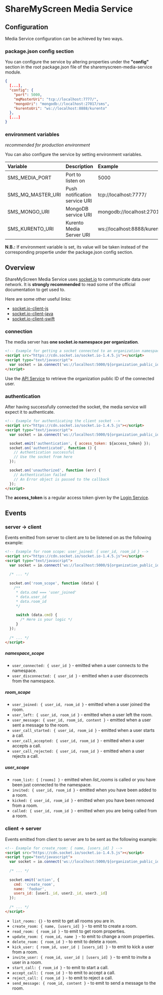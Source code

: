 # ShareMyScreen Media Service

## Configuration

Media Service configuration can be achieved by two ways.

### package.json config section

You can configure the service by altering properties under the **"config"** section in the root package.json file of the sharemyscreen-media-service module.

```json
{
  [...],
  "config": {
    "port": 5000,
    "mqMasterUri": "tcp://localhost:7777/",
    "mongoUri": "mongodb://localhost:27017/sms",
    "kurentoUri": "ws://localhost:8888/kurento"
  },
  [...]
}
```

### environment variables

_recommended for production environment_

You can also configure the service by setting environment variables.

| Variable           | Description                   | Example              |
| :-------------     | :-------------                | :-------------       |
| SMS_MEDIA_PORT     | Port to listen on             | 5000                 |
| SMS_MQ_MASTER_URI  | Push notification service URI | tcp://localhost:7777/|
| SMS_MONGO_URI      | MongoDB service URI           | mongodb://localhost:27017/sms |
| SMS_KURENTO_URI    | Kurento Media Server URI | ws://localhost:8888/kurento|

**N.B.:** If environment variable is set, its value will be taken instead of the corresponding propertie under the package.json config section.

## Overview

ShareMyScreen Media Service uses [socket.io](http://socket.io) to communicate data over network.
It is **strongly recommended** to read some of the official documentation to get used to.

Here are some other useful links:
- [socket.io-client-js](https://github.com/socketio/socket.io-client)
- [socket.io-client-java](https://github.com/socketio/socket.io-client-java)
- [socket.io-client-swift](https://github.com/socketio/socket.io-client-swift)

### connection

The media server has **one socket.io namespace per organization**.

```html
<!-- Example for getting a socket connected to an organization namespace -->
<script src="https://cdn.socket.io/socket.io-1.4.5.js"></script>
<script type="text/javascript">
  var socket = io.connect('ws://localhost:5000/${organization_public_id}');
</script>
```

Use the [API Service](http://api.sharemyscreen.fr:3000/doc/1.2.1/index.html#routes-organization-v1-organizations-get) to retrieve the organization public ID of the connected user.

### authentication

After having successfully connected the socket, the media service will expect it to authenticate.

```html
<!-- Example for authenticating the client socket -->
<script src="https://cdn.socket.io/socket.io-1.4.5.js"></script>
<script type="text/javascript">
  var socket = io.connect('ws://localhost:5000/${organization_public_id}');

  socket.emit('authentication', { access_token: ${access_token} });
  socket.on('authenticated', function () {
    // Authentication successful
    // Use the socket from here
  });

  socket.on('unauthorized', function (err) {
    // Authentication failed
    // An Error object is passed to the callback
  });
</script>
```

The **access_token** is a regular access token given by the [Login Service](http://login.sharemyscreen.fr:3000/doc/1.0.2/index.html#routes-v1-oauth2-token-post).

## Events

### server -> client

Events emitted from server to client are to be listened on as the following example:
```html
<!-- Example for room scope: user_joined: { user_id, room_id } -->
<script src="https://cdn.socket.io/socket.io-1.4.5.js"></script>
<script type="text/javascript">
  var socket = io.connect('ws://localhost:5000/${organization_public_id}');
  
  /* ... */
  
  socket.on('room_scope', function (data) {
    /**
     * data.cmd === 'user_joined'
     * data.user_id
     * data.room_id
     */
     
     switch (data.cmd) {
       /* Here is your logic */
     }
  });
  
  /* ... */
</script>
```

##### namespace_scope

* `user_connected: { user_id }` - emitted when a user connects to the namespace.
* `user_disconnected: { user_id }` - emitted when a user disconnects from the namespace.

##### room_scope

* `user_joined: { user_id, room_id }` - emitted when a user joined the room.
* `user_left: { user_id, room_id }` - emitted when a user left the room.
* `user_message: { user_id, room_id, content }` - emitted when a user sent a message to the room.
* `user_call_started: { user_id, room_id }` - emitted when a user starts a call.
* `user_call_accepted: { user_id, room_id }` - emitted when a user accepts a call.
* `user_call_rejected: { user_id, room_id }` - emitted when a user rejects a call.
 
##### user_scope

* `room_list: { [rooms] }` - emitted when *list_rooms* is called or you have been just connected to the namespace.
* `invited: { user_id, room_id }` - emitted when you have been added to a room.
* `kicked: { user_id, room_id }` - emitted when you have been removed from a room.
* `called: { user_id, room_id }` - emitted when you are being called from a room.

### client -> server

Events emitted from client to server are to be sent as the following example:
```html
<!-- Example for create_room: { name, [users_id] } -->
<script src="https://cdn.socket.io/socket.io-1.4.5.js"></script>
<script type="text/javascript">
  var socket = io.connect('ws://localhost:5000/${organization_public_id}');
  
  /* ... */
  
  socket.emit('action', {
    cmd: 'create_room',
    name: 'foobar',
    users_id: [user1._id, user2._id, user3._id]
  });
  
  /* ... */
</script>
```

* `list_rooms: {}` - to emit to get all rooms you are in.
* `create_room: { name, [users_id] }` - to emit to create a room.
* `read_room: { room_id }` - to emit to get room properties.
* `update_room: { room_id, name }` - to emit to change a room properties.
* `delete_room: { room_id }` - to emit to delete a room.
* `kick_user: { room_id, user_id | [users_id] }` - to emit to kick a user from a room.
* `invite_user: { room_id, user_id | [users_id] }` - to emit to invite a user in a room.
* `start_call: { room_id }` - to emit to start a call.
* `accept_call: { room_id }` - to emit to accept a call.
* `reject_call: { room_id }` - to emit to reject a call.
* `send_message: { room_id, content }` - to emit to send a message to the room.
